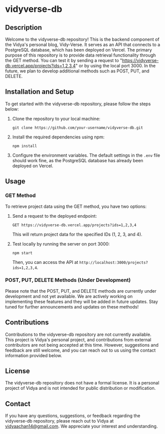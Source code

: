 # vidyverse-db

## Description
Welcome to the vidyverse-db repository! This is the backend component of the Vidya's personal blog, Vidy-Verse. It serves as an API that connects to a PostgreSQL database, which has been deployed on Vercel. The primary purpose of this repository is to provide data retrieval functionality through the GET method. You can test it by sending a request to "https://vidyverse-db.vercel.app/projects?ids=1,2,3,4" or by using the local port 3000. In the future, we plan to develop additional methods such as POST, PUT, and DELETE.

## Installation and Setup
To get started with the vidyverse-db repository, please follow the steps below:

1. Clone the repository to your local machine:

   ```
   git clone https://github.com/your-username/vidyverse-db.git
   ```

2. Install the required dependencies using npm:

   ```
   npm install
   ```

3. Configure the environment variables. The default settings in the `.env` file should work fine, as the PostgreSQL database has already been deployed on Vercel.

## Usage

### GET Method

To retrieve project data using the GET method, you have two options:

1. Send a request to the deployed endpoint:

   ```
   GET https://vidyverse-db.vercel.app/projects?ids=1,2,3,4
   ```

   This will return project data for the specified IDs (1, 2, 3, and 4).

2. Test locally by running the server on port 3000:

   ```
   npm start
   ```

   Then, you can access the API at `http://localhost:3000/projects?ids=1,2,3,4`.

### POST, PUT, DELETE Methods (Under Development)

Please note that the POST, PUT, and DELETE methods are currently under development and not yet available. We are actively working on implementing these features and they will be added in future updates. Stay tuned for further announcements and updates on these methods!

## Contributions
Contributions to the vidyverse-db repository are not currently available. This project is Vidya's personal project, and contributions from external contributors are not being accepted at this time. However, suggestions and feedback are still welcome, and you can reach out to us using the contact information provided below.

## License
The vidyverse-db repository does not have a formal license. It is a personal project of Vidya and is not intended for public distribution or modification.

## Contact
If you have any questions, suggestions, or feedback regarding the vidyverse-db repository, please reach out to Vidya at vidyaachan14@gmail.com. We appreciate your interest and understanding.
